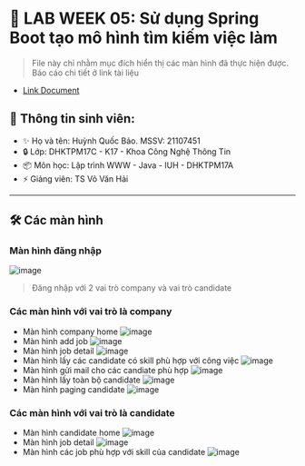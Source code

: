 # 📌 LAB WEEK 05: Sử dụng Spring Boot tạo mô hình tìm kiếm việc làm
> File này chỉ nhằm mục đích hiển thị các màn hình đã thực hiện được. Báo cáo chi tiết ở link tài liệu
- [Link Document]((https://docs.google.com/document/d/1tssIclqP4Zgx0FLEsoJ0wgHAiIOYpuAz/edit?usp=sharing&ouid=116467753903808882724&rtpof=true&sd=true))

## 🚀 **Thông tin sinh viên:**
- ✨ Họ và tên: Huỳnh Quốc Bảo. MSSV: 21107451
- 🔒 Lớp: DHKTPM17C - K17 - Khoa Công Nghệ Thông Tin
- 📦 Môn học: Lập trình WWW - Java - IUH - DHKTPM17A 
- ⚡ Giảng viên: TS Võ Văn Hải

---

## 🛠 **Các màn hình**
### Màn hình đăng nhập
![image](https://github.com/user-attachments/assets/a1bbc8c8-3bbb-449b-9644-c6af8a284a4c)
> Đăng nhập với 2 vai trò company và vai trò candidate
### Các màn hình với vai trò là company
- Màn hình company home
  ![image](https://github.com/user-attachments/assets/37b61c8d-797e-45d8-acae-7be6a26c0069)
- Màn hình add job
  ![image](https://github.com/user-attachments/assets/1c999ef4-0abd-4288-a48f-c6fd907c36b0)
- Màn hình job detail
  ![image](https://github.com/user-attachments/assets/81d22daa-f64f-47b0-97df-1fd9b74cfc4b)
- Màn hình lấy các candidate có skill phù hợp với công việc
  ![image](https://github.com/user-attachments/assets/529a961c-b166-48e7-bce8-d7a80b34ad8d)
- Màn hình gửi mail cho các candiate phù hợp
  ![image](https://github.com/user-attachments/assets/12fe0984-1c26-4516-840e-43c529bcfc43)
- Màn hình lấy toàn bộ candidate
  ![image](https://github.com/user-attachments/assets/96008c51-4691-4fa6-b18e-279d58fa4ede)
- Màn hình paging candidate
  ![image](https://github.com/user-attachments/assets/f4dbc7cb-e029-45c8-b583-2ee9934381b3)
### Các màn hình với vai trò là candidate
- Màn hình candidate home
  ![image](https://github.com/user-attachments/assets/6762d862-d57b-43c5-ba1c-9680b1525a68)
- Màn hình job detail
  ![image](https://github.com/user-attachments/assets/04cef223-a545-4325-b2e3-e4cb92688fb0)
- Màn hình các job phù hợp với skill của candidate
  ![image](https://github.com/user-attachments/assets/91529dce-ac6e-4d73-b757-4c76493d4926)
